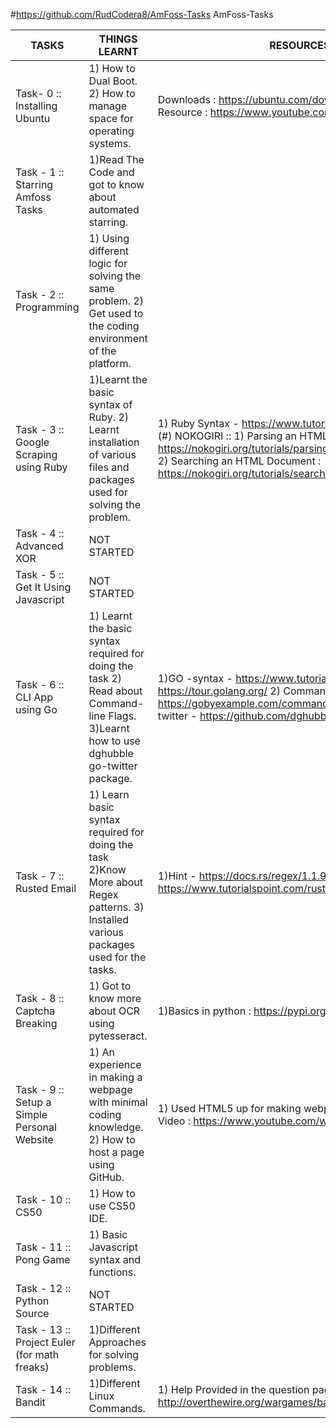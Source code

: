 #https://github.com/RudCodera8/AmFoss-Tasks AmFoss-Tasks




|   TASKS                    |              THINGS LEARNT                      |              RESOURCES USED                                       |
|--------------------------- | ----------------------------------------------  | ------------------------------------------------------------ |
|Task- 0 :: Installing Ubuntu | 1) How to Dual Boot. 2) How to manage space for operating systems.                            | Downloads : https://ubuntu.com/download/desktop   ,Video Resource : https://www.youtube.com/watch?v=u5QyjHIYwTQ             |
|Task - 1 :: Starring Amfoss Tasks                           |1)Read The Code and got to know about automated starring.   | |
|Task - 2 :: Programming                        |1)  Using different logic for solving the same problem. 2) Get used to the coding environment of the platform.                                            |                                                              |
|Task - 3 :: Google Scraping using Ruby                           | 1)Learnt the basic syntax of Ruby.    2) Learnt installation of various files and packages used for solving the problem.                                                | 1) Ruby Syntax - https://www.tutorialspoint.com/ruby/index.htm     (#) NOKOGIRI :: 1) Parsing an HTML Document : https://nokogiri.org/tutorials/parsing_an_html_xml_document.html        2) Searching an HTML Document : https://nokogiri.org/tutorials/searching_a_xml_html_document.html                                                           |
|Task - 4 :: Advanced XOR                           |      NOT STARTED                                           |                                                              |
|Task - 5 :: Get It Using Javascript                            |     NOT STARTED                                            |                                                              |
|Task - 6 :: CLI App using Go                          | 1) Learnt the basic syntax required for doing the task   2) Read about Command-line Flags. 3)Learnt how to use dghubble go-twitter package.                                             |  1)GO -syntax - https://www.tutorialspoint.com/go/index.htm  ,  https://tour.golang.org/         2) Command Line -https://gobyexample.com/command-line-flags        3)dghubble go-twitter - https://github.com/dghubble/go-twitter                                                      |
|Task - 7 :: Rusted Email                            | 1) Learn basic syntax required for doing the task        2)Know More about Regex patterns.       3) Installed various packages used for the tasks.                                             |  1)Hint - https://docs.rs/regex/1.1.9/regex/          2) Basic Syntax : https://www.tutorialspoint.com/rust/index.htm                                                      |
|Task - 8 :: Captcha Breaking                            |1) Got to know more about OCR using pytesseract.                                                | 1)Basics in python : https://pypi.org/project/pytesseract/                                                            |
|Task - 9 :: Setup a Simple Personal Website                           |1) An experience in making a webpage with minimal coding knowledge.  2) How to host a page using GitHub.                                               |1) Used HTML5 up for making webpage :  https://html5up.net/     2) Video : https://www.youtube.com/watch?v=u-RLu_8kwA0                                                           |
|Task - 10 :: CS50                            |1) How to use CS50 IDE.                                                 |                                                              |
|Task - 11 :: Pong Game                            |1) Basic Javascript syntax and functions.                                                 |                                                              |
|Task - 12 :: Python Source                           |             NOT STARTED                                     |                                                              |
|Task - 13 :: Project Euler (for math freaks)                            | 1)Different Approaches for solving problems.                                                |                                                              |
|Task - 14 :: Bandit                            |1)Different Linux Commands.                                                 |1) Help Provided in the question page : http://overthewire.org/wargames/bandit/                                                              |

